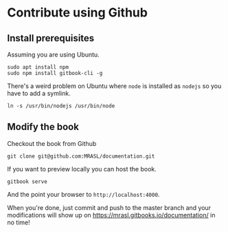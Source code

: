 # Contribute using Github
## Install prerequisites

Assuming you are using Ubuntu.
```
sudo apt install npm
sudo npm install gitbook-cli -g
```
There's a weird problem on Ubuntu where `node` is installed as `nodejs` so you have to add a symlink.
```
ln -s /usr/bin/nodejs /usr/bin/node
```

## Modify the book
Checkout the book from Github
```
git clone git@github.com:MRASL/documentation.git
```
If you want to preview locally you can host the book.
```
gitbook serve
```
And the point your browser to `http://localhost:4000`.

When you're done, just commit and push to the master branch and your modifications will show up on https://mrasl.gitbooks.io/documentation/ in no time!
